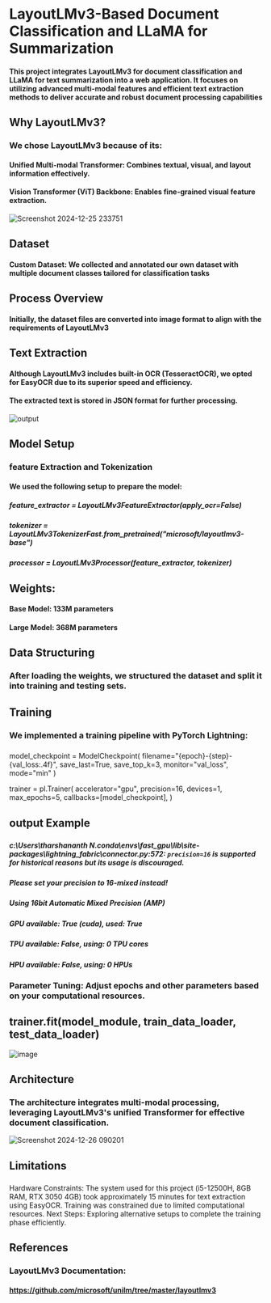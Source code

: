 # **LayoutLMv3-Based Document Classification and LLaMA for Summarization**  
#### This project integrates LayoutLMv3 for document classification and LLaMA for text summarization into a web application. It focuses on utilizing advanced multi-modal features and efficient text extraction methods to deliver accurate and robust document processing capabilities

## **Why LayoutLMv3?**
### We chose LayoutLMv3 because of its:
#### **Unified Multi-modal Transformer:** Combines textual, visual, and layout information effectively.
#### **Vision Transformer (ViT) Backbone:** Enables fine-grained visual feature extraction.
![Screenshot 2024-12-25 233751](https://github.com/user-attachments/assets/88dfef03-8edf-4b4c-af88-69f48dbb30bc)

## **Dataset**
####   Custom Dataset: We collected and annotated our own dataset with multiple document classes tailored for classification tasks

## **Process Overview**
####   Initially, the dataset files are converted into image format to align with the requirements of LayoutLMv3

## **Text Extraction**
####   Although LayoutLMv3 includes built-in **OCR** (TesseractOCR), we opted for EasyOCR due to its superior speed and efficiency.
####   The extracted text is stored in JSON format for further processing.
![output](https://github.com/user-attachments/assets/b193abac-6bfe-412b-aadd-428ecc0b2aaa)

## Model Setup
### **feature Extraction and Tokenization**
#### We used the following setup to prepare the model:

#### 
##### feature_extractor = LayoutLMv3FeatureExtractor(apply_ocr=False)
##### tokenizer = LayoutLMv3TokenizerFast.from_pretrained("microsoft/layoutlmv3-base")
##### processor = LayoutLMv3Processor(feature_extractor, tokenizer)


## **Weights:**
####  Base Model: 133M parameters
####  Large Model: 368M parameters

## **Data Structuring**
### After loading the weights, we structured the dataset and split it into training and testing sets.

## **Training**
### We implemented a training pipeline with PyTorch Lightning:

###
model_checkpoint = ModelCheckpoint(
    filename="{epoch}-{step}-{val_loss:.4f}", save_last=True, save_top_k=3, monitor="val_loss", mode="min"
)

trainer = pl.Trainer(
    accelerator="gpu",
    precision=16,
    devices=1,
    max_epochs=5,
    callbacks=[model_checkpoint],
)
## output Example
### 
##### c:\Users\tharshananth N\.conda\envs\fast_gpu\lib\site-packages\lightning_fabric\connector.py:572: `precision=16` is supported for historical reasons but its usage is discouraged. 
##### Please set your precision to 16-mixed instead!
##### Using 16bit Automatic Mixed Precision (AMP)
##### GPU available: True (cuda), used: True
##### TPU available: False, using: 0 TPU cores
##### HPU available: False, using: 0 HPUs

### **Parameter Tuning:** Adjust epochs and other parameters based on your computational resources.


## trainer.fit(model_module, train_data_loader, test_data_loader)
![image](https://github.com/user-attachments/assets/dcfc4f26-8c04-4ca6-a3b4-68d5cf813ba6)




## **Architecture**
### The architecture integrates multi-modal processing, leveraging LayoutLMv3's unified Transformer for effective document classification.
![Screenshot 2024-12-26 090201](https://github.com/user-attachments/assets/c1c3f69b-d153-41e9-b5c1-ad6c526e6ddf)

## **Limitations**
###
Hardware Constraints:
The system used for this project (i5-12500H, 8GB RAM, RTX 3050 4GB) took approximately 15 minutes for text extraction using EasyOCR.
Training was constrained due to limited computational resources.
Next Steps:
Exploring alternative setups to complete the training phase efficiently.

## **References**
### LayoutLMv3 **Documentation:** 
#### https://github.com/microsoft/unilm/tree/master/layoutlmv3


